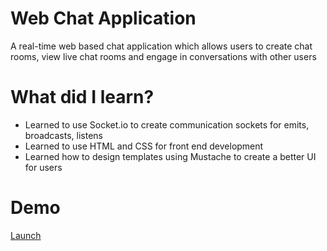 # Web Chat Application
A real-time web based chat application which allows users to create chat rooms, view live chat rooms and engage in conversations with other users 

# What did I learn?
* Learned to use Socket.io to create communication sockets for emits, broadcasts, listens
* Learned to use HTML and CSS for front end development
* Learned how to design templates using Mustache to create a better UI for users

# Demo
[Launch](https://romin-web-chat-app.herokuapp.com)
